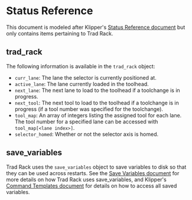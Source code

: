 # Status Reference

This document is modeled after Klipper's
[Status Reference document](https://www.klipper3d.org/Status_Reference.html)
but only contains items pertaining to Trad Rack.

## trad_rack

The following information is available in the `trad_rack` object:
- `curr_lane`: The lane the selector is currently positioned at.
- `active_lane`: The lane currently loaded in the toolhead.
- `next_lane`: The next lane to load to the toolhead if a toolchange
  is in progress.
- `next_tool`: The next tool to load to the toolhead if a toolchange
  is in progress (if a tool number was specified for the toolchange).
- `tool_map`: An array of integers listing the assigned tool for each
  lane. The tool number for a specified lane can be accessed with
  `tool_map[<lane index>]`.
- `selector_homed`: Whether or not the selector axis is homed.

## save_variables

Trad Rack uses the `save_variables` object to save variables to disk
so that they can be used across restarts. See the
[Save Variables document](Save_Variables.md) for more details
on how Trad Rack uses save_variables, and Klipper's
[Command Templates document](https://www.klipper3d.org/Command_Templates.html#save-variables-to-disk)
for details on how to access all saved variables.
